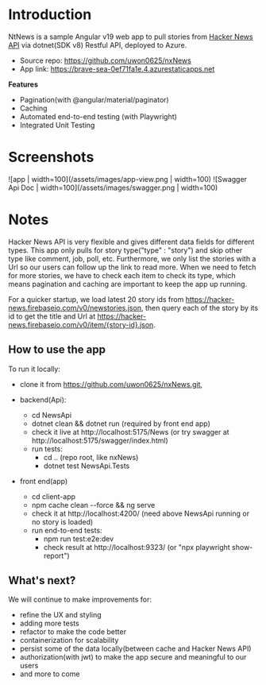 # Introduction

NtNews is a sample Angular v19 web app to pull stories from [Hacker News API](https://github.com/HackerNews/API) via dotnet(SDK v8) Restful API, deployed to Azure. 
 - Source repo: https://github.com/uwon0625/nxNews
 - App link: https://brave-sea-0ef71fa1e.4.azurestaticapps.net

**Features**
- Pagination(with @angular/material/paginator)
- Caching
- Automated end-to-end testing (with Playwright)
- Integrated Unit Testing

# Screenshots
![app | width=100](/assets/images/app-view.png  | width=100)
![Swagger Api Doc | width=100](/assets/images/swagger.png  | width=100)

# Notes

Hacker News API is very flexible and gives different data fields for different types. This app only pulls for story type("type" : "story") and skip other type like comment, job, poll, etc. Furthermore, we only list the stories with a Url so our users can follow up the link to read more. When we need to fetch for more stories, we have to check each item to check its type, which means pagination and caching are important to keep the app up running.

For a quicker startup, we load latest 20 story ids from https://hacker-news.firebaseio.com/v0/newstories.json, then query each of the story by its id to get the title and Url at https://hacker-news.firebaseio.com/v0/item/{story-id}.json.


## How to use the app

To run it locally:

 - clone it from https://github.com/uwon0625/nxNews.git, 
 - backend(Api): 
	 - cd NewsApi
	 - dotnet clean && dotnet run (required by front end app)
	 - check it live at http://localhost:5175/News (or try swagger at http://localhost:5175/swagger/index.html)
	 - run tests: 
		 - cd .. (repo root, like nxNews)
		 - dotnet test NewsApi.Tests 
		 
 - front end(app)
	 - cd client-app
	 - npm cache clean --force && ng serve
	 - check it at http://localhost:4200/ (need above NewsApi running or no story is loaded)  
	 - run end-to-end tests:  
		 - npm run test:e2e:dev
		 - check result at http://localhost:9323/ (or "npx playwright show-report")
 
## What's next?

We will continue to make improvements for:
 - refine the UX and styling
 - adding more tests
 - refactor to make the code better
 - containerization for scalability
 - persist some of the  data locally(between cache and Hacker News API)
 - authorization(with jwt) to make the app secure and meaningful to our users
 - and more to come

